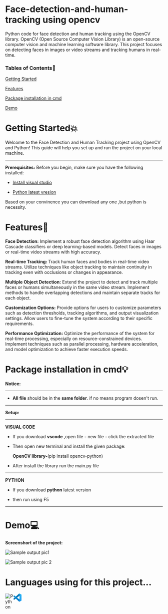 # Face-detection-and-human-tracking using opencv 

Python code for face detection and human tracking using the OpenCV library. OpenCV (Open Source Computer Vision Library) is an open-source computer vision and machine learning software library. This project focuses on detecting faces in images or video streams and tracking humans in real-time.


### Tables of Contents📜

[Getting Started](#getting-started)

[Features](#Features)

[Package installation in cmd](#Package-installation-in-cmd)

[Demo](#demo)

# Getting Started💥

Welcome to the Face Detection and Human Tracking project using OpenCV and Python! This guide will help you set up and run the project on your local machine.

***
**Prerequisites:**
Before you begin, make sure you have the following installed:

* [Install visual studio](https://code.visualstudio.com/)

* [Python latest vresion](https://python.org/)

Based on your convinence you can download any one ,but python is necessity.

# Features💫

**Face Detection:** Implement a robust face detection algorithm using Haar Cascade classifiers or deep learning-based models. Detect faces in images or real-time video streams with high accuracy.

**Real-time Tracking:** Track human faces and bodies in real-time video streams. Utilize techniques like object tracking to maintain continuity in tracking even with occlusions or changes in appearance.

**Multiple Object Detection:** Extend the project to detect and track multiple faces or humans simultaneously in the same video stream. Implement methods to handle overlapping detections and maintain separate tracks for each object.

**Customization Options:** Provide options for users to customize parameters such as detection thresholds, tracking algorithms, and output visualization settings. Allow users to fine-tune the system according to their specific requirements.

**Performance Optimization:** Optimize the performance of the system for real-time processing, especially on resource-constrained devices. Implement techniques such as parallel processing, hardware acceleration, and model optimization to achieve faster execution speeds.

# Package installation in cmd💡

**Notice:**

***
   *  **All file** should be in the **same folder**. if no means program dosen't run.
***

**Setup:**
***

**VISUAL CODE**

* If you download **vscode** ,open file **-** new file **-** click the extracted file

* Then open new terminal and install the given package:

   **OpenCV library-**(pip install opencv-python)

* After install the library run the main.py file 
***

**PYTHON**

* If you download **python** latest version 

* then run using F5
***
# Demo💻

**Screenshort of the project:**

![Sample output pic1](https://github.com/Dhanushharish/Face-detection-and-human-tracking/assets/91535902/0d2b14ca-ff09-4537-8e7c-fe5591daeab8)

![Sample output pic 2](https://github.com/Dhanushharish/Face-detection-and-human-tracking/assets/91535902/7bfd7009-6c09-43ae-9e61-aad801a999c9)



# Languages using for this project...

[<img align="left" alt="Python" width="26px" src="https://upload.wikimedia.org/wikipedia/commons/thumb/c/c3/Python-logo-notext.svg/600px-Python-logo-notext.svg.png" />](https://python.org/)
[<img align="left" alt="Visual Studio Code" width="26px" src="https://raw.githubusercontent.com/github/explore/80688e429a7d4ef2fca1e82350fe8e3517d3494d/topics/visual-studio-code/visual-studio-code.png" />](https://code.visualstudio.com/)
